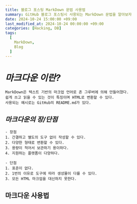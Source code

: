 ```yaml
---
title: 블로그 포스팅 MarkDown 문법 사용법
summary: GitHub 블로그 포스팅시 사용되는 MarkDown 문법을 알아보자
date: 2024-10-24 15:00:00 +09:00
last_modified_at: 2024-10-24 00:00:00 +09:00
categories: [Hacking, DB]
tags:
  [
    MarkDown,
    Blog
  ]
---
```


# *마크다운 이란?*
    MarkDown은 텍스트 기반의 마크업 언어로 존 그루버에 의해 만들어졌다.
    쉽게 쓰고 읽을 수 있는 것이 특징이며 HTML로 변환할 수 있다.   
    사용되는 예시로는 GitHub의 README.md가 있다.    

## *마크다운의 장/단점*
    - 장점
    1. 간결하고 별도의 도구 없이 작성할 수 있다.
    2. 다양한 형태로 변환할 수 있다.
    3. 용량이 적어서 보관하기 용이하다.
    4. 지원하는 플랫폼이 다양하다.

    - 단점
    1. 표준이 없다.
    2. 1번의 이유로 도구에 따라 생성물이 다를 수 있다.
    3. 모든 HTML 마크업을 대신하지 못한다.

## 마크다운 사용법